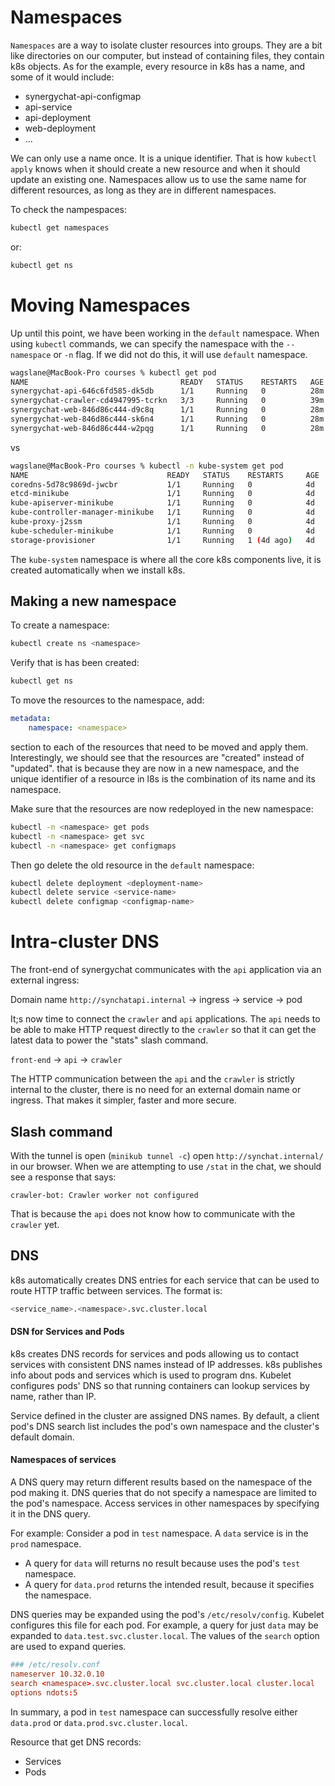 # Namespaces

`Namespaces` are a way to isolate cluster resources into groups. They are a bit
like directories on our computer, but instead of containing files, they contain
k8s objects. As for the example, every resource in k8s has a name, and some of
it would include:
- synergychat-api-configmap
- api-service
- api-deployment
- web-deployment
- ...

We can only use a name once. It is a unique identifier. That is how `kubectl
apply` knows when it should create a new resource and when it should update an
existing one. Namespaces allow us to use the same name for different resources,
as long as they are in different namespaces.

To check the nampespaces:

```bash
kubectl get namespaces
```

or:

```bash
kubectl get ns
```

# Moving Namespaces

Up until this point, we have been working in the `default` namespace. When using
`kubectl` commands, we can specify the namespace with the `--namespace` or `-n`
flag. If we did not do this, it will use `default` namespace.

```bash
wagslane@MacBook-Pro courses % kubectl get pod
NAME                                  READY   STATUS    RESTARTS   AGE
synergychat-api-646c6fd585-dk5db      1/1     Running   0          28m
synergychat-crawler-cd4947995-tcrkn   3/3     Running   0          39m
synergychat-web-846d86c444-d9c8q      1/1     Running   0          28m
synergychat-web-846d86c444-sk6n4      1/1     Running   0          28m
synergychat-web-846d86c444-w2pqg      1/1     Running   0          28m
```

vs

```bash
wagslane@MacBook-Pro courses % kubectl -n kube-system get pod
NAME                               READY   STATUS    RESTARTS     AGE
coredns-5d78c9869d-jwcbr           1/1     Running   0            4d
etcd-minikube                      1/1     Running   0            4d
kube-apiserver-minikube            1/1     Running   0            4d
kube-controller-manager-minikube   1/1     Running   0            4d
kube-proxy-j2ssm                   1/1     Running   0            4d
kube-scheduler-minikube            1/1     Running   0            4d
storage-provisioner                1/1     Running   1 (4d ago)   4d
```

The `kube-system` namespace is where all the core k8s components live, it is
created automatically when we install k8s.

## Making a new namespace

To create a namespace:

```bash
kubectl create ns <namespace>
```

Verify that is has been created:

```bash
kubectl get ns
```

To move the resources to the namespace, add:

```yaml
metadata:
    namespace: <namespace>
```

section to each of the resources that need to be moved and apply them.
Interestingly, we should see that the resources are "created" instead of
"updated". that is because they are now in a new namespace, and the unique
identifier of a resource in l8s is the combination of its name and its
namespace.

Make sure that the resources are now redeployed in the new namespace:

```bash
kubectl -n <namespace> get pods
kubectl -n <namespace> get svc
kubectl -n <namespace> get configmaps
```

Then go delete the old resource in the `default` namespace:

```bash
kubectl delete deployment <deployment-name>
kubectl delete service <service-name>
kubectl delete configmap <configmap-name>
```

# Intra-cluster DNS

The front-end of synergychat communicates with the `api` application via an
external ingress:

Domain name `http://synchatapi.internal` -> ingress -> service -> pod

It;s now time to connect the `crawler` and `api` applications. The `api` needs
to be able to make HTTP request directly to the `crawler` so that it can get the
latest data to power the "stats" slash command.

`front-end` -> `api` -> `crawler`

The HTTP communication between the `api` and the `crawler` is strictly internal
to the cluster, there is no need for an external domain name or ingress. That
makes it simpler, faster and more secure.

## Slash command

With the tunnel is open (`minikub tunnel -c`) open `http://synchat.internal/` in
our browser. When we are attempting to use `/stat` in the chat, we should see a
response that says:

```
crawler-bot: Crawler worker not configured
```

That is because the `api` does not know how to communicate with the `crawler`
yet.

## DNS

k8s automatically creates DNS entries for each service that can be used to route
HTTP traffic between services. The format is:

```bash
<service_name>.<namespace>.svc.cluster.local
```

#### DSN for Services and Pods

k8s creates DNS records for services and pods allowing us to contact services
with consistent DNS names instead of IP addresses. k8s publishes info about pods
and services which is used to program dns. Kubelet configures pods' DNS so that
running containers can lookup services by name, rather than IP.

Service defined in the cluster are assigned DNS names. By default, a client
pod's DNS search list includes the pod's own namespace and the cluster's default
domain.

#### Namespaces of services

A DNS query may return different results based on the namespace of the pod
making it. DNS queries that do not specify a namespace are limited to the pod's
namespace. Access services in other namespaces by specifying it in the DNS
query.

For example:
Consider a pod in `test` namespace. A `data` service is in the `prod` namespace.
- A query for `data` will returns no result because uses the pod's `test`
  namespace.
- A query for `data.prod` returns the intended result, because it specifies the
  namespace.

DNS queries may be expanded using the pod's `/etc/resolv/config`. Kubelet
configures this file for each pod. For example, a query for just `data` may be
expanded to `data.test.svc.cluster.local`. The values of the `search` option are
used to expand queries.

```conf
### /etc/resolv.conf
nameserver 10.32.0.10
search <namespace>.svc.cluster.local svc.cluster.local cluster.local
options ndots:5
```

In summary, a pod in `test` namespace can successfully resolve either `data.prod` or `data.prod.svc.cluster.local`.

Resource that get DNS records:
- Services
- Pods


